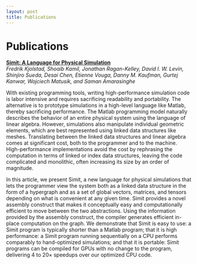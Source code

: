 ```yaml
---
layout: post
title: Publications 
---
```

Publications
============

**[Simit: A Language for Physical Simulation](simit.html)** <br/>
_Fredrik Kjolstad, Shoaib Kamil, Jonathan Ragan-Kelley, David I. W. Levin, Shinjiro Sueda, Desai Chen, Etienne Vouga, Danny M. Kaufman, Gurtej Kanwar, Wojciech Matusik, and Saman Amarasinghe_

With existing programming tools, writing high-performance simulation code is labor intensive and requires sacrificing readability and portability. The alternative is to prototype simulations in a high-level language like Matlab, thereby sacrificing performance. The Matlab programming model naturally describes the behavior of an entire physical system using the language of linear algebra. However, simulations also manipulate individual geometric elements, which are best represented using linked data structures like meshes. Translating between the linked data structures and linear algebra comes at significant cost, both to the programmer and to the machine. High-performance implementations avoid the cost by rephrasing the computation in terms of linked or index data structures, leaving the code complicated and monolithic, often increasing its size by an order of magnitude.

In this article, we present Simit, a new language for physical simulations that lets the programmer view the system both as a linked data structure in the form of a hypergraph and as a set of global vectors, matrices, and tensors depending on what is convenient at any given time. Simit provides a novel assembly construct that makes it conceptually easy and computationally efficient to move between the two abstractions. Using the information provided by the assembly construct, the compiler generates efficient in-place computation on the graph. We demonstrate that Simit is easy to use: a Simit program is typically shorter than a Matlab program; that it is high performance: a Simit program running sequentially on a CPU performs comparably to hand-optimized simulations; and that it is portable: Simit programs can be compiled for GPUs with no change to the program, delivering 4 to 20× speedups over our optimized CPU code.
